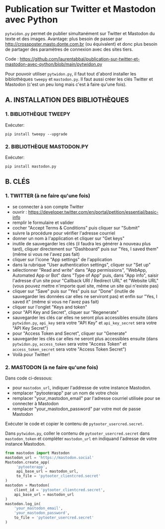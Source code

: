 # Publication sur Twitter et Mastodon avec Python

`pytwidon.py` permet de publier simultanément sur Twitter et Mastodon du texte et des images. Avantage: plus besoin de passer par http://crossposter.masto.donte.com.br (ou équivalent) et donc plus besoin de partager des paramètres de connexion avec des sites tiers.

Code : https://github.com/laurentabbal/publication-sur-twitter-et-mastodon-avec-python/blob/main/pytwidon.py

Pour pouvoir utiliser `pytwidon.py`, il faut tout d'abord installer les bibliothèques `tweepy` et `mastodon.py`. Il faut aussi créer les clés Twitter et Mastodon (c'est un peu long mais c'est à faire qu'une fois).

## A. INSTALLATION DES BIBLIOTHÈQUES

### 1. BIBLIOTHÈQUE TWEEPY
Exécuter:
```
pip install tweepy --upgrade
```

### 2. BIBLIOTHÈQUE MASTODON.PY
Exécuter:
```
pip install mastodon.py
```

## B. CLÉS

### 1. TWITTER (à ne faire qu'une fois)
* se connecter à son compte Twitter
* ouvrir : https://developer.twitter.com/en/portal/petition/essential/basic-info
* remplir le formulaire et valider
* cocher "Accept Terms & Conditions" puis cliquer sur "Submit"
* suivre la procédure pour vérifier l'adresse courriel
* donner un nom à l'application et cliquer sur "Get keys"
* inutile de sauvegarder les clés (il faudra les générer à nouveau plus tard), cliquer directement sur "Dashboard" puis sur "Yes, I saved them" (même si vous ne l'avez pas fait)
* cliquer sur l'icone "App settings" de l'application
* dans la rubrique "User authentication settings", cliquer sur "Set up"
* sélectionner "Read and write" dans "App permissions", "WebApp, Automated App or Bot" dans "Type of App" puis, dans "App info", saisir l'adresse d'un site pour "Callback URI / Redirect URL" et "Website URL" (vous pouvez mettre n'importe quel site, même un site qui n'existe pas) 
* cliquer sur "Save" puis sur "Yes" puis sur "Done" (inutile de sauvegarder les données car elles ne serviront pas) et enfin sur "Yes, I saved it" (même si vous ne l'avez pas fait)
* cliquer sur l'onglet "Keys and token"
* pour "API Key and Secret", cliquer sur "Regenerate"
* sauvegarder les clés car elles ne seront plus accessibles ensuite (dans `pytwidon.py`, `api_key` sera votre "API Key" et `api_key_secret` sera votre "API Key Secret")
* pour "Access Token and Secret", cliquer sur "Generate"
* sauvegarder les clés car elles ne seront plus accessibles ensuite (dans `pytwidon.py`, `access_token` sera votre "Access Token" et `access_token_secret` sera votre "Access Token Secret")
* Voilà pour Twitter!


### 2. MASTODON (à ne faire qu'une fois)

Dans code ci-dessous:
* pour `mastodon_url`, indiquer l'addresse de votre instance Mastodon.
* remplacer "pytooterapp" par un nom de votre choix
* remplacer "your_mastodon_email" par l'adresse courriel utilisée pour se connecter à Mastodon
* remplacer "your_mastodon_password" par votre mot de passe Mastodon

Exécuter le code et copier le contenu de `pytooter_usercred.secret`.

Dans `pytwidon.py`, coller le contenu de `pytooter_usercred.secret` dans `mastodon_token` et compléter `mastodon_url` en indiquand l'adresse de votre instance Mastodon.

```python
from mastodon import Mastodon
mastodon_url = 'https://mastodon.social'
Mastodon.create_app(
     'pytooterapp',
     api_base_url = mastodon_url,
     to_file = 'pytooter_clientcred.secret'
)
mastodon = Mastodon(
    client_id = 'pytooter_clientcred.secret',
    api_base_url = mastodon_url
)
mastodon.log_in(
    'your_mastodon_email',
    'your_mastodon_password',
    to_file = 'pytooter_usercred.secret'
)
```
